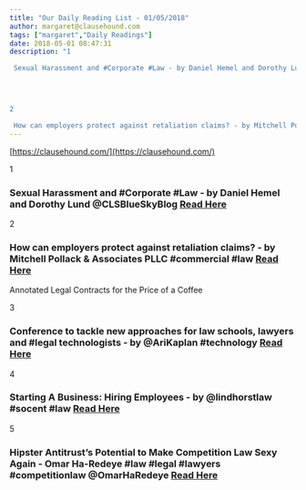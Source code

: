 ```yaml
---
title: "Our Daily Reading List - 01/05/2018"
author: margaret@clausehound.com
tags: ["margaret","Daily Readings"]
date: 2018-05-01 08:47:31
description: "1

 Sexual Harassment and #Corporate #Law - by Daniel Hemel and Dorothy Lund @CLSBlueSkyBlog  Read Here

 


2

 How can employers protect against retaliation claims? - by Mitchell Pollack & Associ..."
---
```


[https://clausehound.com/](https://clausehound.com/)

1

###  Sexual Harassment and #Corporate #Law - by Daniel Hemel and Dorothy Lund @CLSBlueSkyBlog  [Read Here](http://clsbluesky.law.columbia.edu/2018/04/09/sexual-harassment-and-corporate-law/)

 

2

###  How can employers protect against retaliation claims? - by Mitchell Pollack & Associates PLLC #commercial #law [Read Here](https://www.mpollack.com/blog/2018/04/how-can-employers-protect-against-retaliation-claims.shtml)

Annotated Legal Contracts
for the Price of a Coffee

3

###  Conference to tackle new approaches for law schools, lawyers and #legal technologists - by @AriKaplan #technology [Read Here](http://www.abajournal.com/news/article/law_school_conference_emphasizes_the_power_of_cognitive_diversity)

 

4

###  Starting A Business: Hiring Employees - by @lindhorstlaw #socent #law [Read Here](http://www.lindhorstlaw.com/blog/2018/04/starting-a-business-hiring-employees.shtml)

 

5

###  Hipster Antitrust’s Potential to Make Competition Law Sexy Again - Omar Ha-Redeye #law #legal #lawyers #competitionlaw @OmarHaRedeye [Read Here](http://www.slaw.ca/2018/04/22/hipster-antitrusts-potential-to-make-competition-law-sexy-again/)

 